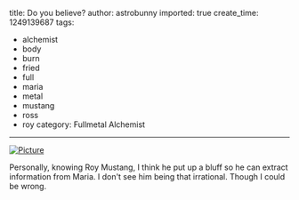 title: Do you believe?
author: astrobunny
imported: true
create_time: 1249139687
tags:
- alchemist
- body
- burn
- fried
- full
- maria
- metal
- mustang
- ross
- roy
category: Fullmetal Alchemist
---
 [![](wp-uploads/2009/08/wpid-eclipse-fullmetal-alchemist-brotherhood-17-1280x720-h264-56c535ef-0-500x281.jpg "Picture")](/images/wp-uploads/2009/08/wpid-eclipse-fullmetal-alchemist-brotherhood-17-1280x720-h264-56c535ef-0.jpg)  
  
Personally, knowing Roy Mustang, I think he put up a bluff so he can extract information from Maria. I don't see him being that irrational. Though I could be wrong.